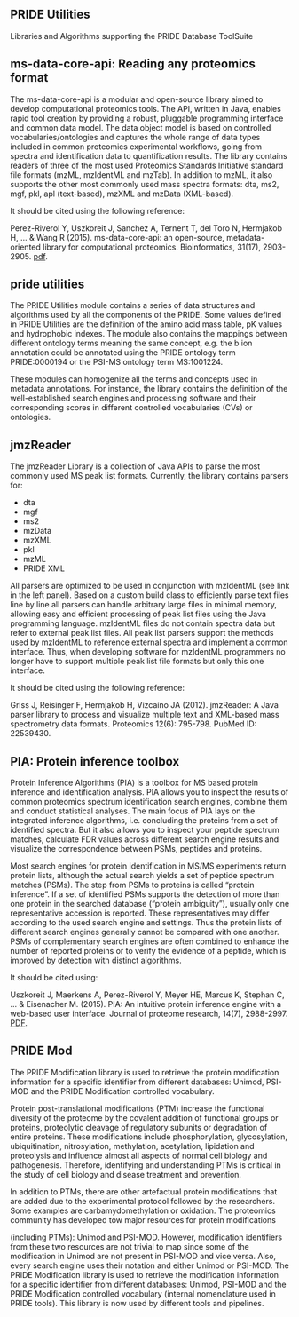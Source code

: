 ## PRIDE Utilities

Libraries and Algorithms supporting the PRIDE Database ToolSuite


## ms-data-core-api: Reading any proteomics format

The ms-data-core-api is a modular and open-source library aimed to develop computational proteomics tools. The API, written in Java,  enables rapid tool creation by providing a robust, pluggable programming interface and common data model. The data object model is based on controlled vocabularies/ontologies and captures the whole range of data types included in common proteomics experimental workflows, going from spectra and identification data to quantification results. The library contains readers of three of the most used Proteomics Standards Initiative standard file formats (mzML, mzIdentML and mzTab). In addition to mzML, it also supports the other most commonly used mass spectra formats: dta, ms2, mgf, pkl, apl (text-based), mzXML and mzData (XML-based).

It should be cited using the following reference:

Perez-Riverol Y, Uszkoreit J, Sanchez A, Ternent T, del Toro N, Hermjakob H, ... & Wang R (2015). ms-data-core-api: an open-source, metadata-oriented library for computational proteomics. Bioinformatics, 31(17), 2903-2905. [pdf](https://academic.oup.com/bioinformatics/article/31/17/2903/183125).

## pride utilities

The PRIDE Utilities module contains a series of data structures and algorithms used by all the components of the PRIDE. Some values defined in PRIDE Utilities are the definition of the amino acid mass table, pK values and hydrophobic indexes. The module also contains the mappings between different ontology terms meaning the same concept, e.g. the b ion annotation could be annotated using the PRIDE ontology term PRIDE:0000194 or the PSI-MS ontology term MS:1001224.

These modules can homogenize all the terms and concepts used in metadata annotations. For instance, the library contains the definition of the well-established search engines and processing software and their corresponding scores in different controlled vocabularies (CVs) or ontologies.

## jmzReader

The jmzReader Library is a collection of Java APIs to parse the most commonly used MS peak list formats. Currently, the library contains parsers for:

- dta
- mgf
- ms2
- mzData
- mzXML
- pkl
- mzML
- PRIDE XML

All parsers are optimized to be used in conjunction with mzIdentML (see link in the left panel). Based on a custom build class to efficiently parse text files line by line all parsers can handle arbitrary large files in minimal memory, allowing easy and efficient processing of peak list files using the Java programming language. mzIdentML files do not contain spectra data but refer to external peak list files. All peak list parsers support the methods used by mzIdentML to reference external spectra and implement a common interface. Thus, when developing software for mzIdentML programmers no longer have to support multiple peak list file formats but only this one interface.

It should be cited using the following reference:

Griss J, Reisinger F, Hermjakob H, Vizcaíno JA (2012). jmzReader: A Java parser library to process and visualize multiple text and XML-based mass spectrometry data formats. Proteomics 12(6): 795-798. PubMed ID: 22539430.

## PIA: Protein inference toolbox

Protein Inference Algorithms (PIA) is a toolbox for MS based protein inference and identification analysis. PIA allows you to inspect the results of common proteomics spectrum identification search engines, combine them and conduct statistical analyses. The main focus of PIA lays on the integrated inference algorithms, i.e. concluding the proteins from a set of identified spectra. But it also allows you to inspect your peptide spectrum matches, calculate FDR values across different search engine results and visualize the correspondence between PSMs, peptides and proteins.

Most search engines for protein identification in MS/MS experiments return protein lists, although the actual search yields a set of peptide spectrum matches (PSMs). The step from PSMs to proteins is called “protein inference”. If a set of identified PSMs supports the detection of more than one protein in the searched database (“protein ambiguity”), usually only one representative accession is reported. These representatives may differ according to the used search engine and settings. Thus the protein lists of different search engines generally cannot be compared with one another. PSMs of complementary search engines are often combined to enhance the number of reported proteins or to verify the evidence of a peptide, which is improved by detection with distinct algorithms.

It should be cited using:

Uszkoreit J, Maerkens A, Perez-Riverol Y, Meyer HE, Marcus K, Stephan C, ... & Eisenacher M. (2015). PIA: An intuitive protein
inference engine with a web-based user interface. Journal of proteome research, 14(7), 2988-2997. [PDF](https://pubs.acs.org/doi/full/10.1021/acs.jproteome.5b00121).


## PRIDE Mod

The PRIDE Modification library is used to retrieve the protein modification information for a specific identifier from different databases: Unimod, PSI-MOD and the PRIDE Modification controlled vocabulary.

Protein post-translational modifications (PTM) increase the functional diversity of the proteome by the covalent addition of functional groups or proteins, proteolytic cleavage of regulatory subunits or degradation of entire proteins. These modifications include phosphorylation, glycosylation, ubiquitination, nitrosylation, methylation, acetylation, lipidation and proteolysis and influence almost all aspects of normal cell biology and pathogenesis. Therefore, identifying and understanding PTMs is critical in the study of cell biology and disease treatment and prevention.

In addition to PTMs, there are other artefactual protein modifications that are added due to the experimental protocol followed by the researchers. Some examples are carbamydomethylation or oxidation. The proteomics community has developed tow major resources for protein modifications

(including PTMs): Unimod and PSI-MOD. However, modification identifiers from these two resources are not trivial to map since some of the modification in Unimod are not present in PSI-MOD and vice versa. Also, every search engine uses their notation and either Unimod or PSI-MOD. The PRIDE Modification library is used to retrieve the modification information for a specific identifier from different databases: Unimod, PSI-MOD and the PRIDE Modification controlled vocabulary (internal nomenclature used in PRIDE tools). This library is now used by different tools and pipelines.
